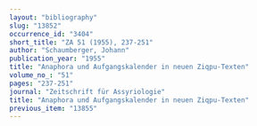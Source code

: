 ```yaml
---
layout: "bibliography"
slug: "13852"
occurrence_id: "3404"
short_title: "ZA 51 (1955), 237-251"
author: "Schaumberger, Johann"
publication_year: "1955"
title: "Anaphora und Aufgangskalender in neuen Ziqpu-Texten"
volume_no_: "51"
pages: "237-251"
journal: "Zeitschrift für Assyriologie"
title: "Anaphora und Aufgangskalender in neuen Ziqpu-Texten"
previous_item: "13855"
---
```

